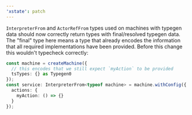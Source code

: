 ```yaml
---
'xstate': patch
---
```


`InterpreterFrom` and `ActorRefFrom` types used on machines with typegen data should now correctly return types with final/resolved typegen data. The "final" type here means a type that already encodes the information that all required implementations have been provided. Before this change this wouldn't typecheck correctly:

```ts
const machine = createMachine({
  // this encodes that we still expect `myAction` to be provided
  tsTypes: {} as Typegen0
});
const service: InterpreterFrom<typeof machine> = machine.withConfig({
  actions: {
    myAction: () => {}
  }
});
```
